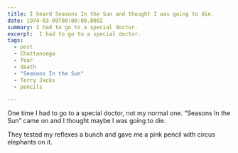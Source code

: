 ```yaml
---
title: I heard Seasons In the Sun and thought I was going to die.
date: 1974-03-09T08:00:00.000Z
summary: I had to go to a special doctor.
excerpt:  I had to go to a special doctor.
tags:
  - post 
  - Chattanooga
  - fear
  - death
  - "Seasons In the Sun"
  - Terry Jacks
  - pencils

---
```


One time I had to go to a special doctor, not my normal one. “Seasons In the Sun” came on and I thought maybe I was going to die.

They tested my reflexes a bunch and gave me a pink pencil with circus elephants on it.